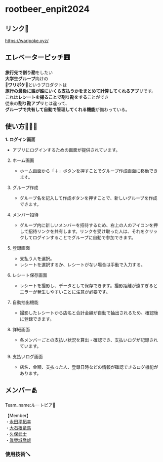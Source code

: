 # rootbeer_enpit2024
## リンク🔗
https://waripoke.xyz/

## エレベーターピッチ🛗
**旅行先で割り勘**をしたい<br>
**大学生グループ**向けの<br>
👛**ワリポケ**👛というプロダクトは<br>
**旅行の最後に誰が誰にいくら支払うかをまとめて計算してくれるアプリ**です。<br>
これは**レシートを撮ることで割り勘をする**ことができ<br>
従来の**割り勘アプリ**とは違って、<br>
**グループで共有して自動で管理してくれる機能**が備わっている。

## 使い方👨🏻‍💻
**1. ログイン画面**
   - アプリにログインするための画面が提供されています。

2. ホーム画面
   - ホーム画面から「＋」ボタンを押すことでグループ作成画面に移動できます。

3. グループ作成
   - グループ名を記入して作成ボタンを押すことで、新しいグループを作成できます。

4. メンバー招待
   - グループ内に新しいメンバーを招待するため、右上の人のアイコンを押して招待リンクを共有します。リンクを受け取った人は、それをクリックしてログインすることでグループに自動で参加できます。

5. 登録画面
   - 支払う人を選択。
   - レシートを選択するか、レシートがない場合は手動で入力する。

6. レシート保存画面
   - レシートを撮影し、データとして保存できます。撮影距離が遠すぎるとエラーが発生しやすいことに注意が必要です。

7. 自動抽出機能
   - 撮影したレシートから店名と合計金額が自動で抽出されるため、確認後に登録できます。

8. 詳細画面
   - 各メンバーごとの支払い状況を算出・確認でき、支払いログが記録されています。

9. 支払いログ画面
   - 店名、金額、支払った人、登録日時などの情報が確認できるログ機能があります。

## メンバー🫂
<p>Team_name:ルートビア🍺</p>
【Member】<br>
  ・<a href = "https://github.com/nagatahiro">永田平拓幸</a><br>
  ・<a href = "https://github.com/smryouma">大石根竜馬</a><br>
  ・<a href = "https://github.com/takeshi0033">久保武士</a><br>
  ・<a href = "https://github.com/maeshirotakao">眞榮城喬雄</a><br>
  
### 使用技術🪛
